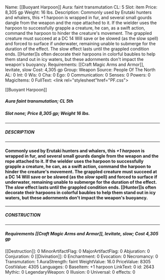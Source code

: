 Name: [[Buoyant Harpoon]]
Aura: faint transmutation
CL: 5
Slot: item
Price: 8,305 gp
Weight: 16 lbs.
Description: Commonly used by Erutaki hunters and whalers, this +1 harpoon is wrapped in fur, and several small gourds dangle from the weapon and the rope attached to it. If the wielder uses the harpoon to successfully grapple a creature, he can, as a swift action, command the harpoon to hinder the creature's movement. The grappled creature must succeed at a DC 14 Will save or be slowed (as the slow spell) and forced to surface if underwater, remaining unable to submerge for the duration of the effect. The slow effect lasts until the grappled condition ends. [[Hunter]]s often decorate their harpoons in colorful baubles to help them stand out in icy waters, but these adornments don't impact the weapon's buoyancy.
Requirements: [[Craft Magic Arms and Armor]], levitate, slow
Cost: 4,305 gp
Group: Weapon
Source: People Of The North
AL: 0
Int: 0
Wis: 0
Cha: 0
Ego: 0
Communication: 0
Senses: 0
Powers: 0
MagicItems: 0
FullText: <link rel="stylesheet"href="PF.css"><div class="heading"><p class="alignleft">[[Buoyant Harpoon]]</p><div style="clear: both;"></div></div><div><h5><b>Aura </b>faint transmutation; <b>CL </b>5th</h5><h5><b>Slot </b>none; <b>Price </b>8,305 gp; <b>Weight </b>16 lbs.</h5></div><hr/><div><h5><b>DESCRIPTION</b></h5></div><hr/><div><h4><p>Commonly used by Erutaki hunters and whalers, this <i>+1 harpoon</i> is wrapped in fur, and several small gourds dangle from the weapon and the rope attached to it. If the wielder uses the harpoon to successfully grapple a creature, he can, as a swift action, command the harpoon to hinder the creature's movement. The grappled creature must succeed at a DC 14 Will save or be <i>slow</i>ed (as the <i>slow</i> spell) and forced to surface if underwater, remaining unable to submerge for the duration of the effect. The <i>slow</i> effect lasts until the grappled condition ends. [[Hunter]]s often decorate their harpoons in colorful baubles to help them stand out in icy waters, but these adornments don't impact the weapon's buoyancy.</p></h4></div><hr/><div><h5><b>CONSTRUCTION</b></h5></div><hr/><div><h5><b>Requirements </b>[[Craft Magic Arms and Armor]], <i>levitate</i>, <i>slow</i>; <b>Cost </b>4,305 gp</h5></div>
[[Destruction]]: 0
MinorArtifactFlag: 0
MajorArtifactFlag: 0
Abjuration: 0
Conjuration: 0
[[Divination]]: 0
Enchantment: 0
Evocation: 0
Necromancy: 0
Transmutation: 1
AuraStrength: faint
WeightValue: 16.0
PriceValue: 8305
CostValue: 4305
Languages: 0
BaseItem: +1 harpoon
LinkText: 0
id: 2643
Mythic: 0
LegendaryWeapon: 0
Illusion: 0
Universal: 0
effects: 0
